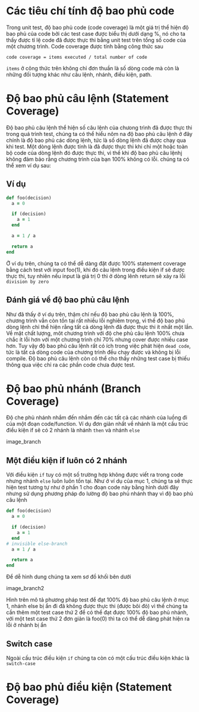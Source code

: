 # Các tiêu chí tính độ bao phủ code
Trong unit test, độ bao phủ code (code coverage) là một giá trị thể hiện độ bao phủ của code bởi các test case được biểu thị dưới dạng %, nó cho ta thấy được tỉ lệ code đã được thực thi bằng unit test trên tổng số code của một chương trình. Code coverage được tính bằng công thức sau
```
code coverage = items executed / total number of code
```

`items` ở công thức trên không chỉ đơn thuần là số dòng code mà còn là những đối tượng khác như câu lệnh, nhánh, điều kiện, path.

# Độ bao phủ câu lệnh (Statement Coverage)
Độ bao phủ câu lệnh thể hiện số câu lệnh của chưong trình đã được thực thi trong quá trình test, chúng ta có thể hiểu nôm na độ bao phủ câu lệnh ở đây chính là độ bao phủ các dòng lệnh, tức là số dòng lệnh đã được chạy qua khi test. Một dòng lệnh được tính là đã được thực thi khi chỉ một hoặc toàn bộ code của dòng lệnh đó được thực thi, vì thế khi độ bao phủ câu lệnhj không đảm bảo rằng chương trình của bạn 100% không có lỗi. chúng ta có thể xem ví dụ sau:

## Ví dụ
```ruby
def foo(decision)
  a = 0

  if (decision)
    a = 1
  end

  a = 1 / a

  return a
end
```
Ở ví dụ trên, chúng ta có thể dễ dàng đặt được 100% statement coverage bằng cách test với input foo(1), khi đó câu lệnh trong điều kiện if sẽ được thực thi, tuy nhiên nếu input là giá trị 0 thì ở dòng lênh return sẽ xảy ra lỗi `division by zero`

## Đánh giá về độ bao phủ câu lệnh
Như đã thấy ở ví dụ trên, thậm chí nếu độ bao phủ câu lệnh là 100%, chương trình vẫn còn tồn tại rất nhiều lỗi nghiêm trọng, vì thế độ bao phủ dòng lệnh chỉ thể hiện rằng tất cả dòng lệnh đã được thực thi ít nhất một lần. Về mặt chất lượng, môt chương trình với độ che phủ câu lệnh 100% chưa chắc ít lỗi hơn với một chương trình chỉ 70% nhưng cover được nhiều case hơn. Tuy vậy độ bao phủ câu lệnh rất có ích trong việc phát hiện `dead code`, tức là tất cả dòng code của chương trình đều chạy được và không bị lỗi compile. Độ bao phủ câu lệnh còn có thể cho thấy những test case bị thiếu thông qua việc chỉ ra các phần code chưa được test.

# Độ bao phủ nhánh (Branch Coverage)
Độ che phủ nhánh nhắm đến nhắm đến các tất cả các nhánh của luồng đi của một đoạn code/function. Ví dụ đơn giản nhất về nhánh là một cấu trúc điều kiện if sẽ có 2 nhánh là nhánh `then` và nhánh `else`

image_branch

## Một điều kiện if luôn có 2 nhánh
Với điều kiện `if` tuy có một số trường hợp không được viết ra trong code nhưng nhánh `else` luôn luôn tồn tại. Như ở ví dụ của mục 1, chúng ta sẽ thực hiện test tương tự như ở phần 1 cho đoạn code này bằng hình dưới đây nhưng sử dụng phương pháp đo lường độ bao phủ nhánh thay vì độ bao phủ câu lệnh

```ruby
def foo(decision)
  a = 0

  if (decision)
    a = 1
  end
# invisible else-branch
  a = 1 / a

  return a
end
```
Để dễ hình dung chúng ta xem sơ đồ khối bên dưới

image_branch2

Hình trên mô tả phương pháp test để đạt 100% độ bao phủ câu lệnh ở mục 1, nhánh else bị ẩn đi đã không được thực thi (được bôi đỏ) vì thế chúng ta cần thêm một test case thứ 2 để có thể đạt được 100% độ bao phủ nhánh, với một test case thứ 2 đơn giản là foo(0) thì ta có thể dễ dàng phát hiện ra lỗi ở nhánh bị ẩn
## Switch case
Ngoài cấu trúc điều kiện `if` chúng ta còn có một cấu trúc điều kiện khác là `switch-case`
# Độ bao phủ điều kiện (Statement Coverage)

